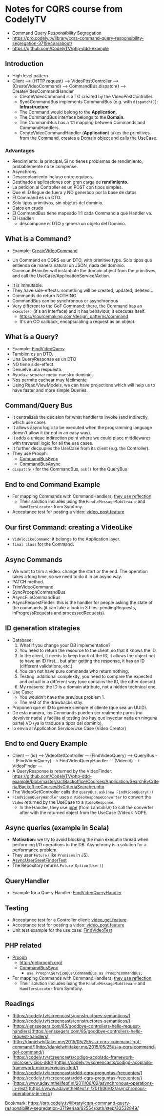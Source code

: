 # Notes for CQRS course from CodelyTV
* Command Query Responsibility Segregation
* https://pro.codely.tv/library/cqrs-command-query-responsibility-segregation-3719e4aa/about/
* https://github.com/CodelyTV/php-ddd-example


## Introduction
* High level pattern
* Client --> (HTTP request) --> VideoPostController --> (CreateVideoCommand) --> CommandBus.dispatch() --> CreateVideoCommandHandler
    * CreateVideoCommand is a TO created by the VideoPostController.
    * SyncCommandBus implements CommandBus (e.g. with `dispatch()`): **Infrastructure**
    * The Command would belong to the **Application**.
    * The CommandBus interface belongs to the **Domain**.
    * The CommandBus has a 1:1 mapping between Commands and CommandHandlers.
    * CreateVideoCommandHandler (**Application**) takes the primitives from the Command, creates a Domain object and calls the UseCase.


### Advantages
- Rendimiento: la principal. Si no tienes problemas de rendimiento, probablemente no te compense.
- Asynchrony.
- Desacoplamiento incluso entre equipos.
- Destinado a aplicaciones con gran carga de **rendimiento**.
- La petición al Controller es un POST con tipos simples.
- Que el ID llegue de fuera y NO generado por la base de datos
- El Command es un DTO.
- Solo tipos primitivos, sin objetos del dominio.
- Datos en crudo
- El CommandBus tiene mapeado 1:1 cada Command a qué Handler va.
- El Handler:
    - descompone el DTO y genera un objeto del Dominio.
    

## What is a Command?
* Example: [CreateVideoCommand](https://github.com/CodelyTV/php-ddd-example/blob/12bda8290d/src/Mooc/Videos/Application/Create/CreateVideoCommand.php)
- Un Command en CQRS es un DTO, with primitive type. Solo tipos que entienda de manera natural un JSON, nada del dominio. CommandHandler will instantiate the domain object from the primitives and call the UseCase/ApplicationService/Action.
* It is immutable.
* They have side-effects: something will be created, updated, deleted...
* Commands do return NOTHING.
* CommandBus can be synchronous or asynchronous
* Very different to the GoF Command: there, the Command has an `execute()` (it's an interface) and it has behaviour, it executes itself.
    * https://sourcemaking.com/design_patterns/command
    * It's an OO callback, encapsulating a request as an object.


## What is a Query?
* Example: [FindVideoQuery](https://github.com/CodelyTV/php-ddd-example/blob/12bda8290dda1b42294ea63d1c631ead1bdb376f/src/Mooc/Videos/Application/Find/FindVideoQuery.php)
* También es un DTO.
* Una QueryResponse es un DTO
* NO tiene side-effect.
* Devuelve una respuesta.
* Ayuda a separar mejor nuestro dominio.
* Nos permite cachear muy fácilmente
* Using Read/ViewModels, we can have projections which will help us to have faster and more simple Queries.


## Command/Query Bus
* It centralizes the decision for what handler to invoke (and indirectly, which use case).
* It allows async logic to be executed when the programming language doesn't allow it (or not in an easy way).
* It adds a unique indirection point where we could place middlewares with traversal logic for all the use cases.
* It further decouples the UseCase from its client (e.g. the Controller).
* They use Prooph:
    * [CommandBusSync](https://github.com/CodelyTV/php-ddd-example/blob/d3da9074b7/src/Infrastructure/Bus/Command/CommandBusSync.php)
    * [CommandBusAsync](https://github.com/CodelyTV/php-ddd-example/blob/d3da9074b7/src/Infrastructure/Bus/Command/CommandBusAsync.php)
* `dispatch()` for the CommandBus, `ask()` for the QueryBus

## End to end Command Example
* For mapping Commands with CommandHandlers, [they use reflection](https://github.com/CodelyTV/php-ddd-example/blob/12bda8290dda1b42294ea63d1c631ead1bdb376f/src/Shared/Infrastructure/Bus/Command/SymfonySyncCommandBus.php#L23)
    * Their solution includes using the `HandleMessageMiddleware` and `HandlersLocator` from Symfony.
* Acceptance test for posting a video: [video_post.feature](https://github.com/CodelyTV/php-ddd-example/blob/d3da9074b765d0612e4c467e54d0cac94ba7d7c9/applications/api/features/video/video_post.feature)


## Our first Command: creating a VideoLike
* `VideloLikeCommand`: it belongs to the Application layer.
* `final class` for the Command.


## Async Commands
* We want to trim a video: change the start or the end. The operation takes a long time, so we need to do it in an async way.
* PATCH method.
* TrimVideoCommand
* SyncProophCommandBus
* AsyncFileCommandBus
* AsyncRequestFinder: this is the handler for people asking the state of the commands (it can take a look in 3 files: pendingRequests, inProgressRequests and processedRequests).


## ID generation strategies
* Database:
    1. What if you change your DB implementation?
    2. You need to return the resource to the client, so that it knows the ID.
    3. In the client, it needs to keep track of the ID, it allows the object not to have an ID first... but after getting the response, it has an ID (different validations, etc.).
    4. You can not have pure commands who return nothing.
    5. Testing: additional complexity, you need to compare the expected and actual in a different way (one contains the ID, the other doesnt).
    6. My reasons: the ID is a domain attribute, not a hidden technical one.
* Use Case:
    * You wouldn't have the previous problem 1.
    * The rest of the drawbacks stay.
* Proponen que el ID lo genere siempre el cliente (que sea un UUID).
* De esta manera, los Commands pueden ser realmente puros (no devolver nada) y facilita el testing (no hay que inyectar nada en ninguna parte).VO (ya lo traduce a tipos del dominio),
* lo envía al Application Service/Use Case (Video Creator)


## End to end Query Example
* Client -- (id) --> VideoGetController -- (FindVideoQuery) --> QueryBus -- (FindVideoQuery) --> FindVideoQueryHandler -- (VideoId) --> VideoFinder --
* A QueryResponse is returned by the VideoFinder: https://github.com/CodelyTV/php-ddd-example/blob/master/src/Backoffice/Courses/Application/SearchByCriteria/BackofficeCoursesByCriteriaSearcher.php
* The VideoGetController calls the `queryBus.ask(new FindVideoQuery())`
* `FindVideoQueryHandler` uses a `VideoResponseConverter` to convert the `Video` returned by the UseCase to a `VideoResponse`.
    * In the Handler, they use [pipe](https://github.com/Lambdish/phunctional/blob/master/src/pipe.php) (from Lambdish) to call the converter after with the returned object from the UseCase (Video): NOPE.


## Async queries (example in Scala)
* **Motivation**: we try to avoid blocking the main executin thread when performing I/O operations to the DB. Asynchrony is a solution for a performance problem.
* They user `Future` (like `Promises` in JS).
* [AsyncUserGreetFinderTest](https://github.com/CodelyTV/cqrs-ddd-scala-example-deprecated/blob/66854f8df4227c603add6070fc295f04b8ac5339/src/test/scala/tv/codely/cqrs_ddd_scala_example/acceptance/AsyncUserGreetFinderTest.scala)
* The Repository returns `Future[Option[User]]`


## QueryHandler
* Example for a Query Handler: [FindVideoQueryHandler](https://github.com/CodelyTV/php-ddd-example/blob/12bda8290dda1b42294ea63d1c631ead1bdb376f/src/Mooc/Videos/Application/Find/FindVideoQueryHandler.php)


## Testing
* Acceptance test for a Controller client: [video_get.feature](https://github.com/CodelyTV/php-ddd-example/blob/12bda8290dda1b42294ea63d1c631ead1bdb376f/tests/applications/mooc_backend/features/video/video_get.feature)
* Acceptance test for posting a video: [video_post.feature](https://github.com/CodelyTV/php-ddd-example/blob/d3da9074b765d0612e4c467e54d0cac94ba7d7c9/applications/api/features/video/video_post.feature)
* Unit test example for the use case: [FindVideoTest](https://github.com/CodelyTV/php-ddd-example/blob/12bda8290dda1b42294ea63d1c631ead1bdb376f/tests/src/Mooc/Videos/Application/Find/FindVideoTest.php)


## PHP related
* [Prooph](https://github.com/prooph)
    * http://getprooph.org/
    * [CommandBusSync](https://github.com/CodelyTV/php-ddd-example/blob/d3da9074b7/src/Infrastructure/Bus/Command/CommandBusSync.php)
        * `use Prooph\ServiceBus\CommandBus as ProophCommandBus;`
* For mapping Commands with CommandHandlers, [they use reflection](https://github.com/CodelyTV/php-ddd-example/blob/12bda8290dda1b42294ea63d1c631ead1bdb376f/src/Shared/Infrastructure/Bus/Command/SymfonySyncCommandBus.php#L23)
    * Their solution includes using the `HandleMessageMiddleware` and `HandlersLocator` from Symfony.


## Readings
* [https://codely.tv/screencasts/constructores-semanticos/](https://codely.tv/screencasts/constructores-semanticos/)
* [https://jenssegers.com/85/goodbye-controllers-hello-request-handlers](https://jenssegers.com/85/goodbye-controllers-hello-request-handlers)
* [http://danielwhittaker.me/2015/05/25/is-a-cqrs-command-gof-command/](http://danielwhittaker.me/2015/05/25/is-a-cqrs-command-gof-command/)
* [https://codely.tv/screencasts/codigo-acoplado-framework-microservicios-ddd/](https://codely.tv/screencasts/codigo-acoplado-framework-microservicios-ddd/)
* [https://codely.tv/screencasts/ddd-cqrs-preguntas-frecuentes/](https://codely.tv/screencasts/ddd-cqrs-preguntas-frecuentes/)
* [https://www.adayinthelifeof.nl/2011/06/02/asynchronous-operations-in-rest/](https://www.adayinthelifeof.nl/2011/06/02/asynchronous-operations-in-rest/)    


Bookmark:
https://pro.codely.tv/library/cqrs-command-query-responsibility-segregation-3719e4aa/62554/path/step/33532849/
